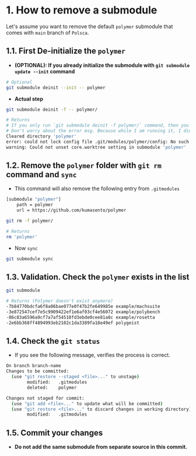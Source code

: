 # 1. How to remove a submodule

Let's assume you want to remove the default `polymer` submodule that comes with `main` branch of `Polsca`.

## 1.1. First De-initialize the `polymer`

- **(OPTIONAL): If you already initialize the submodule with `git submodule update --init` command**

```sh
# Optional
git submodule deinit --init -- polymer
```

- **Actual step**

```sh
git submodule deinit -f -- polymer/

# Returns
# If you only run `git submodule deinit -f polymer/` command, then you might see the following error msg.
# Don't worry about the error msg. Because while I am running it, I didn't run `git submodule update --init` before. That's why '.git/modules/polymer' dir doesn't exist yet.
Cleared directory 'polymer'
error: could not lock config file .git/modules/polymer/config: No such file or directory
warning: Could not unset core.worktree setting in submodule 'polymer'


```

## 1.2. Remove the `polymer` folder with `git rm` command and `sync`

- This command will also remove the following entry from `.gitmodules`
```sh
[submodule "polymer"]
	path = polymer
	url = https://github.com/kumasento/polymer
```

```sh
git rm -f polymer/

# Returns
rm 'polymer'
```

- Now `sync`

```sh
git submodule sync
```


## 1.3. Validation. Check the `polymer` exists in the list

```sh
git submodule

# Returns (Polymer doesn't exist anymore)
-7b84770bdcfa6f8a06bae077e0f47b2fe649985e example/machsuite
-3e872547cef7e5c9909422ef1e6af03cf4e56072 example/polybench
-86c83a6596a9cf7a7af54510fd3ebde0cee81a8c example/rosetta
-2e6bb368ff4894993eb2102c1da3389fa18e49ef polygeist
```


## 1.4. Check the `git status`

- If you see the following message, verifies the process is correct.

```sh
On branch branch-name
Changes to be committed:
  (use "git restore --staged <file>..." to unstage)
        modified:   .gitmodules
        deleted:    polymer

Changes not staged for commit:
  (use "git add <file>..." to update what will be committed)
  (use "git restore <file>..." to discard changes in working directory)
        modified:   .gitmodules
```


## 1.5. Commit your changes

- **Do not add the same submodule from separate source in this commit.**


